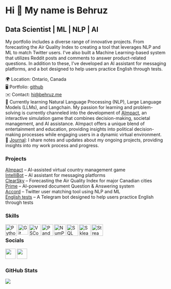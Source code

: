 Hi 👋 My name is Behruz
=======================

Data Scientist | ML | NLP | AI
------------------------------------

My portfolio includes a diverse range of innovative projects. From forecasting the Air Quality Index to creating a tool that leverages NLP and ML to match Twitter users. I've also built a Machine Learning-based system that utilizes Reddit posts and comments to answer product-related questions. In addition to these, I've developed an AI assistant for messaging platforms, and a bot designed to help users practice English through tests.


🌍  Location: Ontario, Canada  
🖥️  Portfolio: [github](https://github.com/davletovb)  
✉️  Contact: [hi@behruz.me](mailto:hi@behruz.me)  
🧠 Currently learning Natural Language Processing (NLP), Large Language Models (LLMs), and Langchain. My passion for learning and problem-solving is currently channeled into the development of [AImpact](https://github.com/davletovb/simulation-app), an interactive simulation game that combines decision-making, societal management, and AI assistance. AImpact offers a unique blend of entertainment and education, providing insights into political decision-making processes while engaging users in a dynamic virtual environment.  
📝  [Journal](https://behruz.me/journal): I share notes and updates about my ongoing projects, providing insights into my work process and progress.

### Projects

[AImpact](https://github.com/davletovb/simulation-app) – AI-assisted virtual country management game  
[IntelliBot](https://github.com/davletovb/assistbot) – AI assistant for messaging platforms  
[ClearSky](https://clearsky.streamlit.app) – Forecasting the Air Quality Index for major Canadian cities  
[Prime](https://github.com/davletovb/prime) – AI-powered document Question & Answering system  
[Accord](https://github.com/davletovb/accord) – Twitter user matching tool using NLP and ML   
[English tests](https://t.me/englishprep_bot) – A Telegram bot designed to help users practice English through tests  


### Skills

<img align = 'left' alt = 'Python' width='36px' src="https://user-images.githubusercontent.com/55111154/100546857-8ba9c700-3289-11eb-9627-ae469441946b.png"/>

<img align="left" alt="Git" width="32px" src= "https://user-images.githubusercontent.com/55111154/100549956-74280980-329c-11eb-8b47-62b3ea97e5ca.png"/>

<img align="left" alt="VSCode" width="36px" src= "https://user-images.githubusercontent.com/55111154/100549504-41304680-3299-11eb-811c-570aae79deba.png"/>

<img align="left" alt="Pandas" width="36px" src= "https://encrypted-tbn0.gstatic.com/images?q=tbn:ANd9GcQj7YWmxNmbuzSB7RyPFlM99xnJMAre6eEj1OhL9EYo&s"/>

<img align="left" alt="NumPy" width="36px" src= "https://user-images.githubusercontent.com/67586773/105040771-43887300-5a88-11eb-9f01-bee100b9ef22.png"/>

<img align="left" alt="SQL" width="36px" src= "https://www.freeiconspng.com/thumbs/sql-server-icon-png/sql-server-icon-png-29.png"/>

<img align="left" alt="Sklearn" width="36px" src= "https://e7.pngegg.com/pngimages/309/384/png-clipart-scikit-learn-python-computer-icons-scikit-machine-learning-learning-text-orange-thumbnail.png"/>

<img align="left" alt="Streamlit" width="36px" src= "https://user-images.githubusercontent.com/88608935/187243256-b5b07944-acca-44e4-b1f5-e78e1d0d9376.png"/>   
<br/>

### Socials

<p align="left"> <a href="https://www.github.com/davletovb" target="_blank" rel="noreferrer"><img src="https://raw.githubusercontent.com/danielcranney/readme-generator/main/public/icons/socials/github.svg" width="32" height="32" /></a> <a href="https://www.linkedin.com/in/behruz-davletov/" target="_blank" rel="noreferrer"><img src="https://raw.githubusercontent.com/danielcranney/readme-generator/main/public/icons/socials/linkedin.svg" width="32" height="32" /></a></p>

### GitHub Stats


<a href="http://www.github.com/davletovb"><img src="https://github-readme-streak-stats.herokuapp.com/?user=davletovb&stroke=ffffff&background=22272e&ring=0891b2&fire=0891b2&currStreakNum=ffffff&currStreakLabel=0891b2&sideNums=ffffff&sideLabels=ffffff&dates=ffffff&hide_border=true" /></a>
